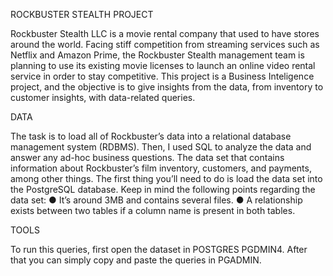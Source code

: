 ROCKBUSTER STEALTH PROJECT


Rockbuster Stealth LLC is a movie rental company that used to have stores around the
world. Facing stiff competition from streaming services such as Netflix and Amazon Prime,
the Rockbuster Stealth management team is planning to use its existing movie licenses to
launch an online video rental service in order to stay competitive.
This project is a Business Inteligence project, and the objective is to give insights from the data, from inventory to customer insights, with data-related
queries. 


DATA

The task is to load all of Rockbuster’s data into a relational database
management system (RDBMS). Then, I used SQL to analyze the data and answer any
ad-hoc business questions.
The data set that contains information about Rockbuster’s
film inventory, customers, and payments, among other things. The first thing you’ll need to
do is load the data set into the PostgreSQL database. Keep in mind the following points
regarding the data set:
● It’s around 3MB and contains several files.
● A relationship exists between two tables if a column name is present in both tables.


TOOLS


To run this queries, first open the dataset in POSTGRES PGDMIN4. After that you can simply copy and paste the queries in PGADMIN.





